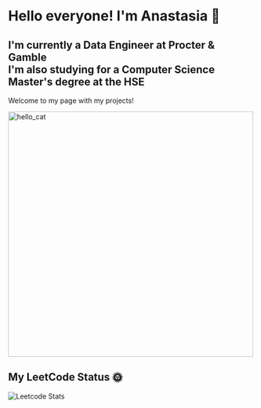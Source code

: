 # Hello everyone! I'm Anastasia 🌺
## I'm currently a Data Engineer at Procter & Gamble  <br/> I'm also studying for a Computer Science Master's degree at the HSE 
Welcome to my page with my projects!

<img src="https://animals.pibig.info/uploads/posts/2023-04/1681427166_animals-pibig-info-p-mura-koshka-zhivotnie-krasivo-80.jpg" alt="hello_cat" width="500" height="500">

## My LeetCode Status 🌞
![Leetcode Stats](https://leetcode.card.workers.dev/AnDore21?ext=heatmap)
